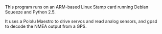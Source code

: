 This program runs on an ARM-based Linux Stamp card running Debian Squeeze and Python 2.5.

It uses a Pololu Maestro to drive servos and read analog sensors, and gpsd to decode the NMEA output from a GPS.